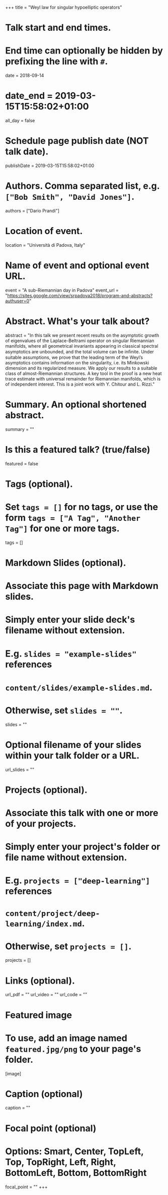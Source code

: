 +++
title = "Weyl law for singular hypoelliptic operators"

# Talk start and end times.
#   End time can optionally be hidden by prefixing the line with `#`.
date = 2018-09-14
# date_end = 2019-03-15T15:58:02+01:00
all_day = false

# Schedule page publish date (NOT talk date).
publishDate = 2019-03-15T15:58:02+01:00

# Authors. Comma separated list, e.g. `["Bob Smith", "David Jones"]`.
authors = ["Dario Prandi"]

# Location of event.
location = "Università di Padova, Italy"

# Name of event and optional event URL.
event = "A sub-Riemannian day in Padova"
event_url = "https://sites.google.com/view/srpadova2018/program-and-abstracts?authuser=0"

# Abstract. What's your talk about?
abstract = "In this talk we present recent results on the asymptotic growth of eigenvalues of the Laplace-Beltrami operator on singular Riemannian manifolds, where all geometrical invariants appearing in classical spectral asymptotics are unbounded, and the total volume can be inﬁnite. Under suitable assumptions, we prove that the leading term of the Weyl’s asymptotics contains information on the singularity, i.e. its Minkowski dimension and its regularized measure. We apply our results to a suitable class of almost-Riemannian structures. A key tool in the proof is a new heat trace estimate with universal remainder for Riemannian manifolds, which is of independent interest. <bs> This is a joint work with Y. Chitour and L. Rizzi."

# Summary. An optional shortened abstract.
summary = ""

# Is this a featured talk? (true/false)
featured = false

# Tags (optional).
#   Set `tags = []` for no tags, or use the form `tags = ["A Tag", "Another Tag"]` for one or more tags.
tags = []

# Markdown Slides (optional).
#   Associate this page with Markdown slides.
#   Simply enter your slide deck's filename without extension.
#   E.g. `slides = "example-slides"` references 
#   `content/slides/example-slides.md`.
#   Otherwise, set `slides = ""`.
slides = ""

# Optional filename of your slides within your talk folder or a URL.
url_slides = ""

# Projects (optional).
#   Associate this talk with one or more of your projects.
#   Simply enter your project's folder or file name without extension.
#   E.g. `projects = ["deep-learning"]` references 
#   `content/project/deep-learning/index.md`.
#   Otherwise, set `projects = []`.
projects = []

# Links (optional).
url_pdf = ""
url_video = ""
url_code = ""

# Featured image
# To use, add an image named `featured.jpg/png` to your page's folder. 
[image]
  # Caption (optional)
  caption = ""

  # Focal point (optional)
  # Options: Smart, Center, TopLeft, Top, TopRight, Left, Right, BottomLeft, Bottom, BottomRight
  focal_point = ""
+++

